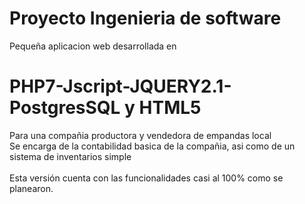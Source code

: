 # Proyecto Ingenieria de software
Pequeña aplicacion web desarrollada en<br>
# PHP7-Jscript-JQUERY2.1-PostgresSQL y HTML5<br>
Para una compañia productora y vendedora de empandas local<br>
Se encarga de la contabilidad basica de la compañia, asi como de un sistema de inventarios simple<br>
<br>
Esta versión cuenta con las funcionalidades casi al 100% como se planearon.
